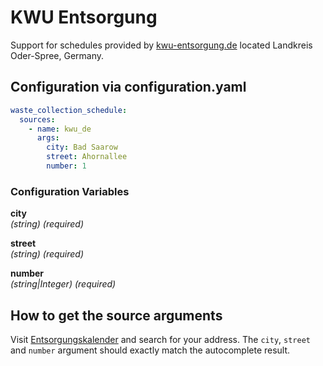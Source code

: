 # KWU Entsorgung

Support for schedules provided by [kwu-entsorgung.de](https://www.kwu-entsorgung.de/) located Landkreis Oder-Spree, Germany.

## Configuration via configuration.yaml

```yaml
waste_collection_schedule:
  sources:
    - name: kwu_de
      args:
        city: Bad Saarow
        street: Ahornallee
        number: 1
```

### Configuration Variables

**city**  
*(string) (required)*

**street**  
*(string) (required)*

**number**  
*(string|Integer) (required)*

## How to get the source arguments

Visit [Entsorgungskalender](https://www.kwu-entsorgung.de/?page_id=337`) and search for your address. The `city`, `street` and `number` argument should exactly match the autocomplete result.
